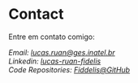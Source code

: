 # Contact

Entre em contato comigo:

*Email: [lucas.ruan@ges.inatel.br](mailto:lucas.ruan@ges.inatel.br)*  
*Linkedin: [lucas-ruan-fidelis](https://www.linkedin.com/in/lucas-ruan-fidelis/)*  
*Code Repositories: [Fiddelis@GitHub](https://github.com/Fiddelis)*  